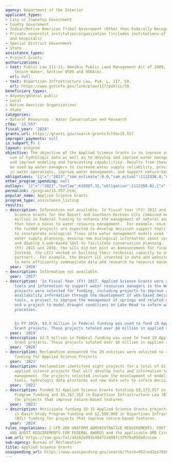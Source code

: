 ```yaml
---
agency: Department of the Interior
applicant_types:
- City or Township Government
- County Government
- Indian/Native American Tribal Government (Other than Federally Recognized)
- Private nonprofit institution/organization (includes institutions of higher education
  and hospitals)
- Special District Government
- State
assistance_types:
- Project Grants
authorizations:
- text: Public Law 111-11, Omnibus Public Land Management Act of 2009,  Subtitle F,
    Secure Water, Section 9509 and 9504(b).
  url: null
- text: Bipartisan Infrastructure Law. Pub. L. 117, 58.
  url: https://www.govinfo.gov/link/plaw/117/public/58
beneficiary_types:
- Anyone/general public
- Local
- Native American Organizations
- State
categories:
- Natural Resources - Water Conservation and Research
cfda: '15.557'
fiscal_year: '2024'
grants_url: https://grants.gov/search-grants?cfda=15.557
improper_payments: null
is_subpart_f: 1
layout: program
objective: The objective of the Applied Science Grants is to improve access to and
  use of hydrologic data as well as to develop and improve water management tools
  and improve modeling and forecasting capabilities. Results from these projects will
  be used by water managers to increase water supply reliability, provide flexibility
  in water operations, improve water management, and support nature-based solutions.
obligations: '[{"x":"2023","sam_estimate":0.0,"sam_actual":1112358.0,"usa_spending_actual":1112358.0},{"x":"2024","sam_estimate":0.0,"sam_actual":11526978.0,"usa_spending_actual":11658315.89},{"x":"2025","sam_estimate":0.0,"sam_actual":0.0,"usa_spending_actual":109200.0}]'
other_program_spending: null
outlays: '[{"x":"2023","outlay":610307.32,"obligation":1112358.0},{"x":"2024","outlay":2648.12,"obligation":11660861.98},{"x":"2025","outlay":0.0,"obligation":109200.0}]'
permalink: /program/15.557.html
popular_name: Applied Science Grants
program_type: assistance_listing
results:
- description: Information not available. In Fiscal Year (FY) 2013 and 2014, Applied
    Science Grants for the Desert and Southern Rockies LCCs combined more than $2.1
    million in Federal funding to enhance the management of natural and cultural resources
    that have a nexus to water resource management.  For example, once completed,
    the funded projects are expected to develop decision support tools and methodologies
    to incorporate ecological flows into water management models used for basin-wide
    water supply planning; develop new biological information about springs and seeps;
    and develop a web-based tool to facilitate conservation planning.  In Fiscal Year
    (FY) 2015 and 2016, the LCCs did not post an Announcement for financial assistance.
    Instead, the LCCs worked on building their technical capacity to assist their
    partners.  For example, the Desert LCC invested in data and website platform development
    to more efficiently communicate data and research to resource managers.
  year: '2016'
- description: Information not available.
  year: '2017'
- description: 'In Fiscal Year (FY) 2017, Applied Science Grants were used to develop
    tools and information to support water resources managers in the West.  Seven
    projects were selected for funding, including projects to improve access to water
    availability information through the development of web-based decision support
    tools, a project to improve the management of springs and related ecosystems,
    and a project to model drought conditions on Lake Mead to inform water treatment
    processes.


    In FY 2019, $3.5 million in Federal funding was used to fund 19 Applied Science
    Grant projects. These projects totaled over $8 million in applied science projects.'
  year: '2019'
- description: $3.5 million in Federal funding was used to fund 19 Applied Science
    Grant projects. These projects totaled over $8 million in applied science projects.
  year: '2020'
- description: Reclamation announced the 20 entities were selected to receive grant
    funding for Applied Science Projects.
  year: '2021'
- description: Reclamation identified eight projects for a total of $1.2 million in
    applied science projects that will develop tools and information to support water
    management. The projects selected include the development of modeling and forecasting
    tools, hydrologic data platforms and new data sets to inform decision-making.
  year: '2022'
- description: Funded 51 Applied Science Grants totaling $8,173,017 in Basin Study
    Program funding and $5,167,352 in Bipartisan Infrastructure Law (BIL) funding
    for projects that improve nature-based features.
  year: '2023'
- description: Anticipate funding 10-15 Applied Science Grants projects with $5,000,000
    in Basin Study Program funding and $2,500,000 in Bipartisan Infrastructure Law
    (BIL) funding for projects that improve nature-based features.
  year: '2024'
rules_regulations: 2 CFR 200 UNIFORM ADMINISTRATIVE REQUIREMENTS, COST PRINCIPLES,
  AND AUDIT REQUIREMENTS FOR FEDERAL AWARDS and the applicable OMB Circulars.
sam_url: https://sam.gov/fal/a9162e09fb48472a998fc37979a99de0/view
sub-agency: Bureau of Reclamation
title: Applied Science Grants
usaspending_url: https://www.usaspending.gov/search/?hash=667ced2ea7956a4516ecfd62a6cf400b
---
```

